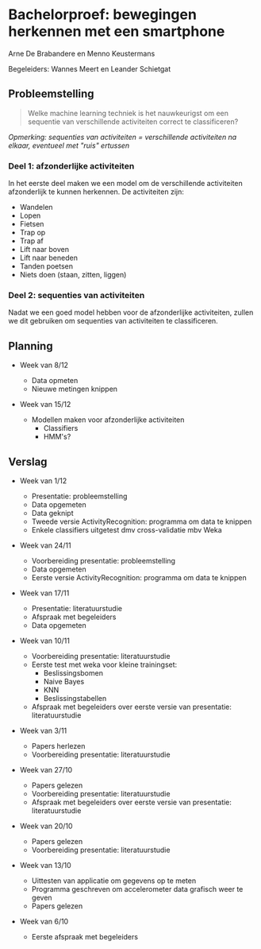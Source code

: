 Bachelorproef: bewegingen herkennen met een smartphone
========================================

Arne De Brabandere en Menno Keustermans

Begeleiders: Wannes Meert en Leander Schietgat

## Probleemstelling

> Welke machine learning techniek is het nauwkeurigst om een sequentie van verschillende
> activiteiten correct te classificeren?

*Opmerking: sequenties van activiteiten = verschillende activiteiten na elkaar, eventueel met "ruis" ertussen*

### Deel 1: afzonderlijke activiteiten

In het eerste deel maken we een model om de verschillende activiteiten afzonderlijk te kunnen
herkennen. De activiteiten zijn:

* Wandelen
* Lopen
* Fietsen
* Trap op
* Trap af
* Lift naar boven
* Lift naar beneden
* Tanden poetsen
* Niets doen (staan, zitten, liggen)

### Deel 2: sequenties van activiteiten

Nadat we een goed model hebben voor de afzonderlijke activiteiten, zullen we dit gebruiken om
sequenties van activiteiten te classificeren.

## Planning

* Week van 8/12
    * Data opmeten
    * Nieuwe metingen knippen

* Week van 15/12
    * Modellen maken voor afzonderlijke activiteiten
       * Classifiers
       * HMM's?

## Verslag

* Week van 1/12
    * Presentatie: probleemstelling
    * Data opgemeten
    * Data geknipt 
    * Tweede versie ActivityRecognition: programma om data te knippen
    * Enkele classifiers uitgetest dmv cross-validatie mbv Weka

* Week van 24/11
    * Voorbereiding presentatie: probleemstelling
    * Data opgemeten
    * Eerste versie ActivityRecognition: programma om data te knippen

* Week van 17/11
    * Presentatie: literatuurstudie
    * Afspraak met begeleiders
    * Data opgemeten

* Week van 10/11
    * Voorbereiding presentatie: literatuurstudie
    * Eerste test met weka voor kleine trainingset:
       * Beslissingsbomen
       * Naive Bayes
       * KNN
       * Beslissingstabellen
    * Afspraak met begeleiders over eerste versie van presentatie: literatuurstudie

* Week van 3/11
    * Papers herlezen
    * Voorbereiding presentatie: literatuurstudie

* Week van 27/10
    * Papers gelezen    
    * Voorbereiding presentatie: literatuurstudie
    * Afspraak met begeleiders over eerste versie van presentatie: literatuurstudie

* Week van 20/10
    * Papers gelezen
    * Voorbereiding presentatie: literatuurstudie

* Week van 13/10
    * Uittesten van applicatie om gegevens op te meten
    * Programma geschreven om accelerometer data grafisch weer te geven
    * Papers gelezen

* Week van 6/10
    * Eerste afspraak met begeleiders
 
